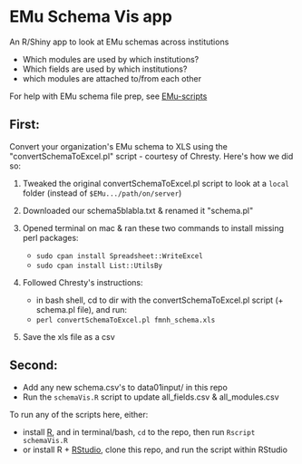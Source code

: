 # EMu Schema Vis app

An R/Shiny app to look at EMu schemas across institutions
- Which modules are used by which institutions?
- Which fields are used by which institutions?
- which modules are attached to/from each other

For help with EMu schema file prep, see [EMu-scripts](https://github.com/fieldmuseum/EMu-scripts/tree/master/Schema)

## First:
Convert your organization's EMu schema to XLS using the "convertSchemaToExcel.pl" script - courtesy of Chresty.
Here's how we did so:

  1. Tweaked the original convertSchemaToExcel.pl script to look at a `local` folder 
    (instead of `$EMu.../path/on/server`)
    
  2. Downloaded our schema5blabla.txt & renamed it "schema.pl"

  3. Opened terminal on mac & ran these two commands to install missing perl packages:
      - `sudo cpan install Spreadsheet::WriteExcel`
      - `sudo cpan install List::UtilsBy`

  4. Followed Chresty's instructions:
      - in bash shell, cd to dir with the convertSchemaToExcel.pl script (+ schema.pl file), and run:
      - `perl convertSchemaToExcel.pl fmnh_schema.xls`
     
  5. Save the xls file as a csv

## Second:
- Add any new schema.csv's to data01input/ in this repo
- Run the `schemaVis.R` script to update all_fields.csv & all_modules.csv

To run any of the scripts here, either:
  - install [R](https://cran.r-project.org/), and in terminal/bash, `cd` to the repo, then run `Rscript schemaVis.R`
  - or install R + [RStudio](https://www.rstudio.com/products/rstudio/download/#download), clone this repo, and run the script within RStudio

